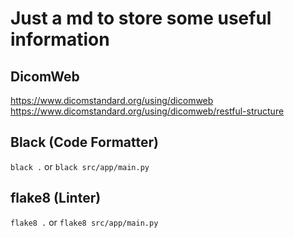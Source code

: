 # Just a md to store some useful information

## DicomWeb
https://www.dicomstandard.org/using/dicomweb
https://www.dicomstandard.org/using/dicomweb/restful-structure

## Black (Code Formatter)
```black .```
or
```black src/app/main.py```

## flake8 (Linter)
```flake8 .```
or
```flake8 src/app/main.py```
